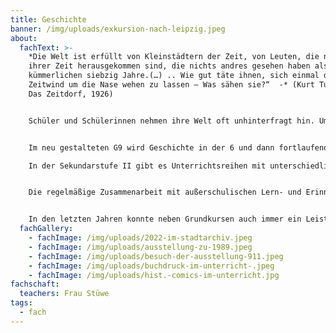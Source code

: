 ```yaml
---
title: Geschichte
banner: /img/uploads/exkursion-nach-leipzig.jpeg
about:
  fachText: >-
    *Die Welt ist erfüllt von Kleinstädtern der Zeit, von Leuten, die nie aus
    ihrer Zeit herausgekommen sind, die nichts andres gesehen haben als ihre
    kümmerlichen siebzig Jahre.(…) .. Wie gut täte ihnen, sich einmal den
    Zeitwind um die Nase wehen zu lassen – Was sähen sie?“  -* (Kurt Tucholsky,
    Das Zeitdorf, 1926) 


    Schüler und Schülerinnen nehmen ihre Welt oft unhinterfragt hin. Um unsere Gegenwart als etwas Gewordenes wahrzunehmen, ihre Systeme als etwas von Menschen Gestaltetes und als etwas Zu-Veränderndes – dazu braucht man kritische Distanz und die Vorstellung einer alternativen Wirklichkeit.  


    Im neu gestalteten G9 wird Geschichte in der 6 und dann fortlaufend in den Jahrgangsstufen 8, 9 und 10 zweistündig erteilt. Der Schwerpunkt liegt dabei bewusst auf der Neuzeit.  \

    In der Sekundarstufe II gibt es Unterrichtsreihen mit unterschiedlichen methodischen Schwerpunkten: 


    Die regelmäßige Zusammenarbeit mit außerschulischen Lern- und Erinnerungsorten (z. B. Stadtmuseum, Landesmuseum für Kunst- und Kulturgeschichte, Stadtarchiv, Staatsarchiv, Villa ten Hompel) und Exkursionen bereichern dabei in allen Stufen den normalen Unterricht.  


    In den letzten Jahren konnte neben Grundkursen auch immer ein Leistungskurs angeboten werden.
  fachGallery:
    - fachImage: /img/uploads/2022-im-stadtarchiv.jpeg
    - fachImage: /img/uploads/ausstellung-zu-1989.jpeg
    - fachImage: /img/uploads/besuch-der-ausstellung-911.jpeg
    - fachImage: /img/uploads/buchdruck-im-unterricht-.jpeg
    - fachImage: /img/uploads/hist.-comics-im-unterricht.jpg
fachschaft:
  teachers: Frau Stüwe
tags:
  - fach
---
```

